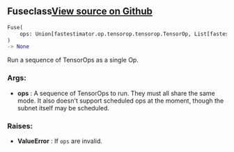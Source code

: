 ## Fuse<span class="tag">class</span><a class="sourcelink" href=https://github.com/fastestimator/fastestimator/blob/r1.1/fastestimator/op/tensorop/meta/fuse.py/#L30-L82>View source on Github</a>
```python
Fuse(
	ops: Union[fastestimator.op.tensorop.tensorop.TensorOp, List[fastestimator.op.tensorop.tensorop.TensorOp]]
)
-> None
```
Run a sequence of TensorOps as a single Op.


<h3>Args:</h3>

* **ops** :  A sequence of TensorOps to run. They must all share the same mode. It also doesn't support scheduled ops at        the moment, though the subnet itself may be scheduled.

<h3>Raises:</h3>

* **ValueError** :  If `ops` are invalid.



